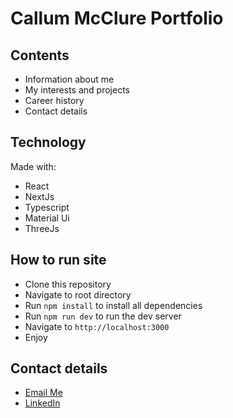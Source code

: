 # Callum McClure Portfolio

## Contents

- Information about me
- My interests and projects
- Career history
- Contact details

## Technology

Made with:

- React
- NextJs
- Typescript
- Material Ui
- ThreeJs

## How to run site

- Clone this repository
- Navigate to root directory
- Run `npm install` to install all dependencies
- Run `npm run dev` to run the dev server
- Navigate to `http://localhost:3000`
- Enjoy

## Contact details

- [Email Me](mailto:callum.mcclure98@gmail.com)
- [LinkedIn](https://www.linkedin.com/in/callum-mcclure/)
